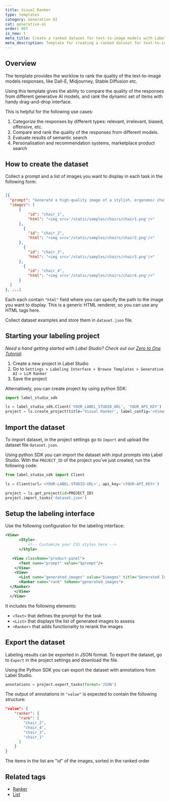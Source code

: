 ```yaml
---
title: Visual Ranker
type: templates
category: Generative AI
cat: generative-ai
order: 907
is_new: t
meta_title: Create a ranked dataset for text-to-image models with Label Studio
meta_description: Template for creating a ranked dataset for text-to-image models with Label Studio for your machine learning and data science projects.
---
```


## Overview

The template provides the worklow to rank the quality of the text-to-image models responses, like Dall-E, Midjourney, Stable Diffusion etc.

Using this template gives the ability to compare the quality of the responses from different generative AI  models, and rank the dynamic set of items with handy drag-and-drop interface.

This is helpful for the following use cases:

1. Categorize the responses by different types: relevant, irrelevant, biased, offensive, etc.
2. Compare and rank the quality of the responses from different models.
3. Evaluate results of semantic search
4. Personalisation and recommendation systems, marketplace product search

## How to create the dataset

Collect a prompt and a list of images you want to display in each task in the following form:

```json

[{
  "prompt": "Generate a high-quality image of a stylish, ergonomic chair for a home office. ",
  "images": [
      {
          "id": "chair_1",
          "html": "<img src='/static/samples/chairs/chair1.png'/>"
      },
        {
          "id": "chair_2",
          "html": "<img src='/static/samples/chairs/chair2.png'/>"
      },
        {
          "id": "chair_3",
          "html": "<img src='/static/samples/chairs/chair3.png'/>"
      },
        {
          "id": "chair_4",
          "html": "<img src='/static/samples/chairs/chair4.png'/>"
      }
  ]
}, ...]
```

Each each contain `"html"` field where you can specify the path to the image you want to display.
This is a generic HTML renderer, so you can use any HTML tags here.

Collect dataset examples and store them in `dataset.json` file.

## Starting your labeling project

*Need a hand getting started with Label Studio? Check out our [Zero to One Tutorial](https://labelstud.io/blog/zero-to-one-getting-started-with-label-studio/).*

1. Create a  new project in Label Studio
2. Go to `Settings > Labeling Interface > Browse Templates > Generative AI > LLM Ranker`
3. Save the project

Alternatively, you can create project by using python SDK:

```python
import label_studio_sdk

ls = label_studio_sdk.Client('YOUR_LABEL_STUDIO_URL', 'YOUR_API_KEY')
project = ls.create_project(title='Visual Ranker', label_config='<View>...</View>')
```

## Import the dataset

To import dataset, in the project settings go to `Import` and upload the dataset file `dataset.json`.

Using python SDK you can import the dataset with input prompts into Label Studio. With the `PROJECT_ID` of the project
you've just created, run the following code:

```python
from label_studio_sdk import Client

ls = Client(url='<YOUR-LABEL-STUDIO-URL>', api_key='<YOUR-API_KEY>')

project = ls.get_project(id=PROJECT_ID)
project.import_tasks('dataset.json')
```

## Setup the labeling interface

Use the following configuration for the labeling interface:

```xml
<View>
      <Style>
          <!-- Customize your CSS styles here -->
      </Style>

   <View className="product-panel">
      <Text name="prompt" value="$prompt"/>
    </View>
    <View>
      <List name="generated_images" value="$images" title="Generated Images" />
      <Ranker name="rank" toName="generated_images">
  </Ranker> 
    </View>
  </View>
```
It includes the following elements:
- `<Text>` that defines the prompt for the task
- `<List>` that displays the list of generated images to assess
- `<Ranker>` that adds functionality to rerank the images

## Export the dataset

Labeling results can be exported in JSON format. To export the dataset, go to `Export` in the project settings and download the file.

Using the Python SDK you can export the dataset with annotations from Label Studio.

```python
annotations = project.export_tasks(format='JSON')
```

The output of annotations in `"value"` is expected to contain the following structure:

```json
"value": {
    "ranker": {
      "rank": [
        "chair_2",
        "chair_4",
        "chair_3",
        "chair_1"
      ]
    }
}
```

The items in the list are "id" of the images, sorted in the ranked order

## Related tags

- [Ranker](/tags/ranker.html)
- [List](/tags/list.html)

